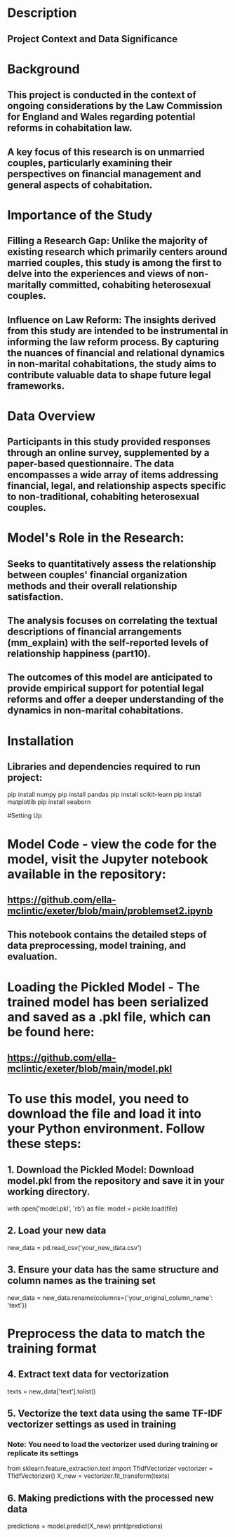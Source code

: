 # Description
## Project Context and Data Significance
# Background
## This project is conducted in the context of ongoing considerations by the Law Commission for England and Wales regarding potential reforms in cohabitation law. 
## A key focus of this research is on unmarried couples, particularly examining their perspectives on financial management and general aspects of cohabitation.

# Importance of the Study
## Filling a Research Gap: Unlike the majority of existing research which primarily centers around married couples, this study is among the first to delve into the experiences and views of non-maritally committed, cohabiting heterosexual couples.
## Influence on Law Reform: The insights derived from this study are intended to be instrumental in informing the law reform process. By capturing the nuances of financial and relational dynamics in non-marital cohabitations, the study aims to contribute valuable data to shape future legal frameworks.

# Data Overview
## Participants in this study provided responses through an online survey, supplemented by a paper-based questionnaire. The data encompasses a wide array of items addressing financial, legal, and relationship aspects specific to non-traditional, cohabiting heterosexual couples.

# Model's Role in the Research:
## Seeks to quantitatively assess the relationship between couples' financial organization methods and their overall relationship satisfaction.
## The analysis focuses on correlating the textual descriptions of financial arrangements (mm_explain) with the self-reported levels of relationship happiness (part10).
## The outcomes of this model are anticipated to provide empirical support for potential legal reforms and offer a deeper understanding of the dynamics in non-marital cohabitations.

# Installation
## Libraries and dependencies required to run project:
pip install numpy
pip install pandas
pip install scikit-learn
pip install matplotlib
pip install seaborn

#Setting Up

# Model Code - view the code for the model, visit the Jupyter notebook available in the repository:
## https://github.com/ella-mclintic/exeter/blob/main/problemset2.ipynb

## This notebook contains the detailed steps of data preprocessing, model training, and evaluation.

# Loading the Pickled Model - The trained model has been serialized and saved as a .pkl file, which can be found here:
## https://github.com/ella-mclintic/exeter/blob/main/model.pkl

# To use this model, you need to download the file and load it into your Python environment. Follow these steps:

## 1. Download the Pickled Model: Download model.pkl from the repository and save it in your working directory.
with open('model.pkl', 'rb') as file:
    model = pickle.load(file)

## 2. Load your new data
new_data = pd.read_csv('your_new_data.csv')

## 3. Ensure your data has the same structure and column names as the training set
new_data = new_data.rename(columns={'your_original_column_name': 'text'})

# Preprocess the data to match the training format

## 4. Extract text data for vectorization
texts = new_data['text'].tolist()

## 5. Vectorize the text data using the same TF-IDF vectorizer settings as used in training
### Note: You need to load the vectorizer used during training or replicate its settings
from sklearn.feature_extraction.text import TfidfVectorizer
vectorizer = TfidfVectorizer()
X_new = vectorizer.fit_transform(texts)

## 6. Making predictions with the processed new data
predictions = model.predict(X_new)
print(predictions)
